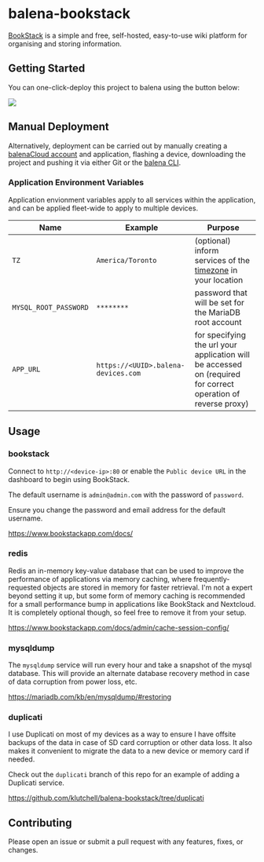 # balena-bookstack

[BookStack](https://www.bookstackapp.com) is a simple and free, self-hosted, easy-to-use wiki platform for organising and storing information.

## Getting Started

You can one-click-deploy this project to balena using the button below:

[![](https://balena.io/deploy.svg)](https://dashboard.balena-cloud.com/deploy?repoUrl=https://github.com/klutchell/balena-bookstack&defaultDeviceType=raspberrypi3)

## Manual Deployment

Alternatively, deployment can be carried out by manually creating a [balenaCloud account](https://dashboard.balena-cloud.com) and application, flashing a device, downloading the project and pushing it via either Git or the [balena CLI](https://github.com/balena-io/balena-cli).

### Application Environment Variables

Application envionment variables apply to all services within the application, and can be applied fleet-wide to apply to multiple devices.

|Name|Example|Purpose|
|---|---|---|
|`TZ`|`America/Toronto`|(optional) inform services of the [timezone](https://en.wikipedia.org/wiki/List_of_tz_database_time_zones) in your location|
|`MYSQL_ROOT_PASSWORD`|`********`|password that will be set for the MariaDB root account|
|`APP_URL`|`https://<UUID>.balena-devices.com`|for specifying the url your application will be accessed on (required for correct operation of reverse proxy)|

## Usage

### bookstack

Connect to `http://<device-ip>:80` or enable the `Public device URL` in the dashboard to begin using BookStack.

The default username is `admin@admin.com` with the password of `password`.

Ensure you change the password and email address for the default username.

<https://www.bookstackapp.com/docs/>

### redis

Redis an in-memory key-value database that can be used to improve the performance of applications via memory caching, where frequently-requested objects are stored in memory for faster retrieval. I'm not a expert beyond setting it up, but some form of memory caching is recommended for a small performance bump in applications like BookStack and Nextcloud. It is completely optional though, so feel free to remove it from your setup.

<https://www.bookstackapp.com/docs/admin/cache-session-config/>

### mysqldump

The `mysqldump` service will run every hour and take a snapshot of the mysql database.
This will provide an alternate database recovery method in case of data corruption from power loss, etc.

<https://mariadb.com/kb/en/mysqldump/#restoring>

### duplicati

I use Duplicati on most of my devices as a way to ensure I have offsite backups of the data in case of SD card corruption or other data loss.
It also makes it convenient to migrate the data to a new device or memory card if needed.

Check out the `duplicati` branch of this repo for an example of adding a Duplicati service.

<https://github.com/klutchell/balena-bookstack/tree/duplicati>

## Contributing

Please open an issue or submit a pull request with any features, fixes, or changes.
